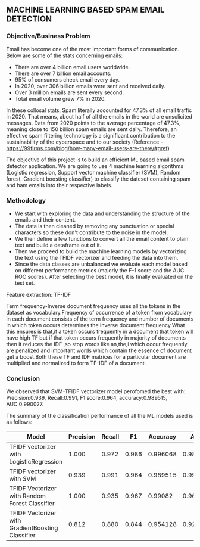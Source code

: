 ## MACHINE LEARNING BASED SPAM EMAIL DETECTION

### Objective/Business Problem
Email has become one of the most important forms of communication. Below are some of the stats concerning emails:

* There are over 4 billion email users worldwide.
* There are over 7 billion email accounts.
* 95% of consumers check email every day.
* In 2020, over 306 billion emails were sent and received daily.
* Over 3 million emails are sent every second.
* Total email volume grew 7% in 2020.

In these collosal stats, Spam literally accounted for 47.3% of all email traffic in 2020. That means, about half of all the emails in the world are unsolicited messages. Data from 2020 points to the average percentage of 47.3%, meaning close to 150 billion spam emails are sent daily. Therefore, an effective spam filtering technology is a significant contribution to the sustainability of the cyberspace and to our society (Reference - https://99firms.com/blog/how-many-email-users-are-there/#gref)


The objective of this project is to build an efficient ML based email spam detector application. We are going to use 4 machine learning algorithms (Logistic regression, Support vector machine classifier (SVM), Random forest, Gradient boosting classifier) to classify the dateset containing spam and ham emails into their respective labels.


### Methodology
* We start with exploring the data and understanding the structure of the emails and their content.
* The data is then cleaned by removing any punctuation or special characters so these don't contribute to the noise in the model.
* We then define a few functions to convert all the email content to plain text and build a dataframe out of it.
* Then we proceed to build the machine learning models by vectorizing the text using the TFIDF vectorizer and feeding the data into them.
* Since the data classes are unbalanced we evaluate each model based on different performance metrics (majorly the F-1 score and the AUC ROC scores). After selecting the best model, it is finally evaluated on the test set.

Feature extraction: TF-IDF

Term frequency-Inverse document frequency uses all the tokens in the dataset as vocabulary.Frequency of occurrence of a token from vocabulary in each document consists of the term frequency and number of documents in which token occurs determines the Inverse document frequency.What this ensures is that,if a token occurs frequently in a document that token will have high TF but if that token occurs frequently in majority of documents then it reduces the IDF ,so stop words like an,the,i which occur frequently are penalized and important words which contain the essence of document get a boost.Both these TF and IDF matrices for a particular document are multiplied and normalized to form TF-IDF of a document.


### Conclusion
We observed that SVM-TFIDF vectorizer model perofomed the best with:
Precision:0.939,
Recall:0.991,
F1 score:0.964,
accuracy:0.989515,
AUC:0.990027.

The summary of the classification performance of all the ML models used is as follows:

| Model     | Precision | Recall  | F1 | Accuracy |AUC|
| ----------- | ----------- |--  |--|--|--|
| TFIDF vectorizer with LogisticRegression      | 1.000       |0.972   |0.986  |0.996068  |0.986111  |
| TFIDF vectorizer with SVM   | 0.939        |  0.991 |0.964  | 0.989515 |0.990027  |
| TFIDF Vectorizer with Random Forest Classifier            |  1.000           | 0.935   | 0.967 |0.99082  | 0.967593 |
| TFIDF Vectorizer with GradientBoosting Classifier            |   0.812          |   0.880 | 0.844 |0.954128  | 0.923021 |
